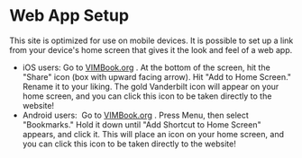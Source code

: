 # Web App Setup

This site is optimized for use on mobile devices. It is possible to set
up a link from your device's home screen that gives it the look and feel
of a web app.

-   iOS users: Go to [VIMBook.org](http://vimbook.org/) . At the bottom
    of the screen, hit the "Share" icon (box with upward facing arrow).
    Hit "Add to Home Screen." Rename it to your liking. The gold
    Vanderbilt icon will appear on your home screen, and you can click
    this icon to be taken directly to the website!
-   Android users:  Go to [VIMBook.org](http://vimbook.org/) . Press
    Menu, then select "Bookmarks." Hold it down until "Add Shortcut to
    Home Screen" appears, and click it. This will place an icon on your
    home screen, and you can click this icon to be taken directly to the
    website!
